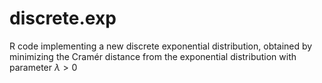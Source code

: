 # discrete.exp
R code implementing a new discrete exponential distribution, obtained by minimizing the Cramér distance from the exponential distribution with parameter $\lambda>0$
